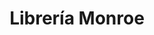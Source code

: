 ---
title: "Librería Monroe"
url: /ciudad-autonoma-de-buenos-aires/libreria-monroe/
shop: material de oficina
---